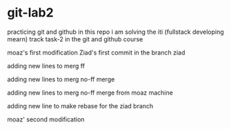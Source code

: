 # git-lab2

practicing git and github
in this repo i am solving the iti (fullstack developing mearn) track task-2 in the git and github course

moaz's first modification
Ziad's first commit in the branch ziad

adding new lines to merg ff

adding new lines to merg no-ff merge

adding new lines to merg no-ff merge from moaz machine

adding new line to make rebase for the ziad branch

moaz' second modification
